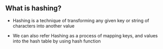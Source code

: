 ## What is hashing?

- Hashing is a technique of transforming any given key or string of characters into another value

- We can also refer Hashing as a process of mapping keys, and values into the hash table by using hash function 